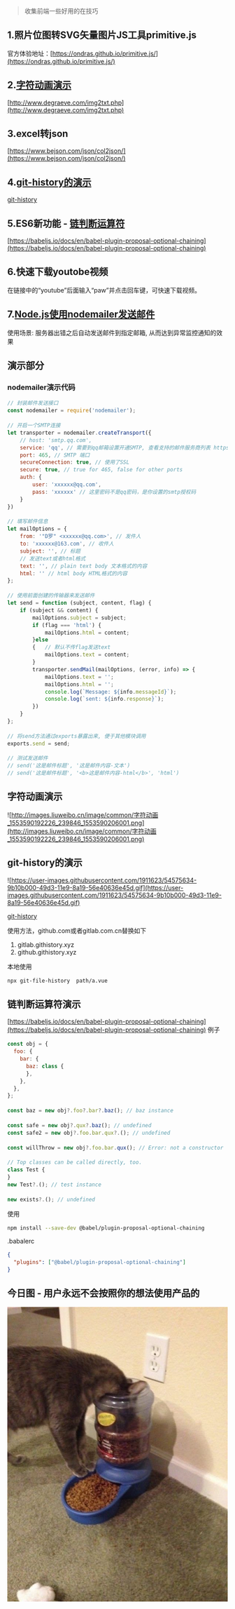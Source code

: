 > 收集前端一些好用的在技巧

## 1.照片位图转SVG矢量图片JS工具primitive.js
官方体验地址：[https://ondras.github.io/primitive.js/](https://ondras.github.io/primitive.js/)

## 2.[字符动画演示](#字符动画演示)
[http://www.degraeve.com/img2txt.php](http://www.degraeve.com/img2txt.php)


## 3.excel转json
[https://www.bejson.com/json/col2json/](https://www.bejson.com/json/col2json/)

## 4.[git-history的演示](#git-history的演示)

[git-history](https://github.com/pomber/git-history)


## 5.ES6新功能 - [链判断运算符](#链判断运算符演示)
[https://babeljs.io/docs/en/babel-plugin-proposal-optional-chaining](https://babeljs.io/docs/en/babel-plugin-proposal-optional-chaining)

## 6.快速下载youtobe视频
在链接中的“youtube”后面输入“paw”并点击回车键，可快速下载视频。

## 7.[Node.js使用nodemailer发送邮件](#nodemailer演示代码)

使用场景: 服务器出错之后自动发送邮件到指定邮箱, 从而达到异常监控通知的效果


## 演示部分
### nodemailer演示代码

```js
// 封装邮件发送接口
const nodemailer = require('nodemailer');

// 开启一个SMTP连接
let transporter = nodemailer.createTransport({
    // host: 'smtp.qq.com',
    service: 'qq', // 需要到qq邮箱设置开通SMTP, 查看支持的邮件服务商列表 https://nodemailer.com/smtp/well-known/
    port: 465, // SMTP 端口
    secureConnection: true, // 使用了SSL
    secure: true, // true for 465, false for other ports
    auth: {
        user: 'xxxxxx@qq.com',
        pass: 'xxxxxx' // 这里密码不是qq密码，是你设置的smtp授权码
    }
})

// 填写邮件信息
let mailOptions = {
    from: '"D罗" <xxxxxx@qq.com>', // 发件人
    to: 'xxxxxx@163.com', // 收件人
    subject: '', // 标题
    // 发送text或者html格式
    text: '', // plain text body 文本格式的内容
    html: '' // html body HTML格式的内容
};

// 使用前面创建的传输器来发送邮件
let send = function (subject, content, flag) {
    if (subject && content) {
        mailOptions.subject = subject;
        if (flag === 'html') {
            mailOptions.html = content;
        }else
        {   // 默认不传flag发送text
            mailOptions.text = content;
        }
        transporter.sendMail(mailOptions, (error, info) => {
            mailOptions.text = '';
            mailOptions.html = '';
            console.log(`Message: ${info.messageId}`);
            console.log(`sent: ${info.response}`);
        })
    }
};

// 将send方法通过exports暴露出来, 便于其他模块调用
exports.send = send;

// 测试发送邮件
// send('这是邮件标题', '这是邮件内容-文本')
// send('这是邮件标题', '<b>这是邮件内容-html</b>', 'html')
```
## 字符动画演示
![http://images.liuweibo.cn/image/common/字符动画_1553590192226_239846_1553590206001.png](http://images.liuweibo.cn/image/common/字符动画_1553590192226_239846_1553590206001.png)

## git-history的演示
![https://user-images.githubusercontent.com/1911623/54575634-9b10b000-49d3-11e9-8a19-56e40636e45d.gif](https://user-images.githubusercontent.com/1911623/54575634-9b10b000-49d3-11e9-8a19-56e40636e45d.gif)

[git-history](https://github.com/pomber/git-history)

使用方法，github.com或者gitlab.com.cn替换如下

1.  gitlab.githistory.xyz
2.  github.githistory.xyz﻿

本地使用
```bash
npx git-file-history  path/a.vue
```

## 链判断运算符演示
[https://babeljs.io/docs/en/babel-plugin-proposal-optional-chaining](https://babeljs.io/docs/en/babel-plugin-proposal-optional-chaining)
例子
```js
const obj = {
  foo: {
    bar: {
      baz: class {
      },
    },
  },
};

const baz = new obj?.foo?.bar?.baz(); // baz instance

const safe = new obj?.qux?.baz(); // undefined
const safe2 = new obj?.foo.bar.qux?.(); // undefined

const willThrow = new obj?.foo.bar.qux(); // Error: not a constructor

// Top classes can be called directly, too.
class Test {
}
new Test?.(); // test instance

new exists?.(); // undefined
```
使用
```bash
npm install --save-dev @babel/plugin-proposal-optional-chaining
```
.babalerc
```json
{
  "plugins": ["@babel/plugin-proposal-optional-chaining"]
}
```

## 今日图 - 用户永远不会按照你的想法使用产品的
![16a85f2fef410924.png](../../images/16a85f2fef410924.png)

